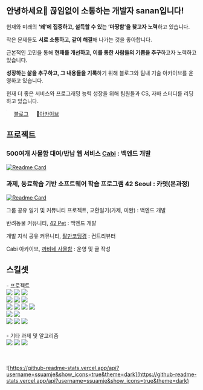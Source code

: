 ## 안녕하세요👋 끊임없이 소통하는 개발자 sanan입니다!

현재와 미래의 **‘왜’에 집중하고, 설득할 수 있는 ‘마땅함’을 찾고자 노력**하고 있습니다.

작은 문제들도 **서로 소통하고, 같이 해결**해 나가는 것을 좋아합니다.

근본적인 고민을 통해 **현재를 개선하고, 이를 통한 사람들의 기쁨을 추구**하고자 노력하고 있습니다. 

**성장하는 삶을 추구하고, 그 내용들을 기록**하기 위해 블로그와 팀내 기술 아카이브를 운영하고 있습니다.

현재 더 좋은 서비스와 프로그래밍 능력 성장을 위해 팀원들과 CS, 자바 스터디를 리딩하고 있습니다.

<div style="display: flex;">
  <a href="https://ssuamje.tistory.com/">
    <img src="https://github.com/Ssuamje/Ssuamje/assets/105692206/1f86caeb-3869-4c87-bf19-d1a35c25c487" style="width: 3%;">
  </a> 
  <a href="https://ssuamje.tistory.com/">블로그</a>
  <br>
  <a href="https://cabi.oopy.io/">
    <img src="https://github.com/Ssuamje/Ssuamje/assets/105692206/103d0c3f-51d1-46d1-bd52-156dd04d05bc" style="width: 3%;">
  </a> 
  <a href="https://cabi.oopy.io/">아카이브</a>
</div>




## 프로젝트

### 500여개 사물함 대여/반납 웹 서비스 [Cabi](https://cabi.oopy.io/) : 백엔드 개발 

[![Readme Card](https://github-readme-stats.vercel.app/api/pin/?username=innovationacademy-kr&repo=42cabi&theme=dark)](https://github.com/innovationacademy-kr/42cabi)

### 과제, 동료학습 기반 소프트웨어 학습 프로그램 42 Seoul : 카뎃(본과정)
[![Readme Card](https://github-readme-stats.vercel.app/api/pin/?username=Ssuamje&repo=42Seoul&theme=dark)](https://github.com/Ssuamje/42Seoul)

그룹 공유 일기 및 커뮤니티 프로젝트, 교환일기(가제, 미완) : 백엔드 개발


반려동물 커뮤니티, [42 Pet](https://github.com/42pet) : 백엔드 개발


개발 지식 공유 커뮤니티, [팔만코딩경](https://80000coding.oopy.io/) : 컨트리뷰터 


Cabi 아카이브, [까비네 사물함](https://cabi.oopy.io/) :  운영 및 글 작성


## 스킬셋
<div align=left> 
  - 프로젝트
  <br>
  <img src="https://img.shields.io/badge/SpringBoot-6DB33F?style=for-the-badge&logo=SpringBoot&logoColor=white"> 
  <img src="https://img.shields.io/badge/Spring-6DB33F?style=for-the-badge&logo=Spring&logoColor=white"> 
  <img src="https://img.shields.io/badge/java-007396?style=for-the-badge&logo=java&logoColor=white"> 
  <br>
  <img src="https://img.shields.io/badge/NestJs-E0234E?style=for-the-badge&logo=NestJS&logoColor=white">
  <img src="https://img.shields.io/badge/TypeScript-3178C6?style=for-the-badge&logo=TypeScript&logoColor=white">
  <img src="https://img.shields.io/badge/JavaScript-F7DF1E?style=for-the-badge&logo=JavaScript&logoColor=white">
  <br>
    <img src="https://img.shields.io/badge/AWS-FF9900?style=for-the-badge&logo=AmazonAWS&logoColor=white"> 
    <img src="https://img.shields.io/badge/EC2-FF9900?style=for-the-badge&logo=AmazonEC2&logoColor=white">
    <img src="https://img.shields.io/badge/RDS-FF9900?style=for-the-badge&logo=AmazonRDS&logoColor=white">
    <img src="https://img.shields.io/badge/Docker-2496ED?style=for-the-badge&logo=Docker&logoColor=white">
  <br>
    <img src="https://img.shields.io/badge/MariaDB-003545?style=for-the-badge&logo=MariaDB&logoColor=white">
    <img src="https://img.shields.io/badge/MySQL-4479A1?style=for-the-badge&logo=MySQL&logoColor=white">
  <br>
    <img src="https://img.shields.io/badge/Github-181717?style=for-the-badge&logo=github&logoColor=white">
    <img src="https://img.shields.io/badge/Notion-000000?style=for-the-badge&logo=notion&logoColor=white">
    <img src="https://img.shields.io/badge/Slack-4A154B?style=for-the-badge&logo=Slack&logoColor=white">
  <br>
  <br>
  - 기타 과제 및 알고리즘
  <br>
      <img src="https://img.shields.io/badge/C-A8B9CC?style=for-the-badge&logo=C&logoColor=white">
      <img src="https://img.shields.io/badge/C++-00599C?style=for-the-badge&logo=C++&logoColor=white">
      <img src="https://img.shields.io/badge/PYTHON-3776AB?style=for-the-badge&logo=PYTHON&logoColor=white">
</div>

<br>
<br>

![https://github-readme-stats.vercel.app/api?username=ssuamje&show_icons=true&theme=dark](https://github-readme-stats.vercel.app/api?username=ssuamje&show_icons=true&theme=dark)
